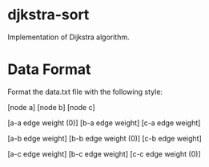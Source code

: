 # djkstra-sort

Implementation of Dijkstra algorithm.

# Data Format

Format the data.txt file with the following style:


[node a] [node b] [node c]

[a-a edge weight (0)] [b-a edge weight] [c-a edge weight]

[a-b edge weight] [b-b edge weight (0)] [c-b edge weight]

[a-c edge weight] [b-c edge weight] [c-c edge weight (0)]
